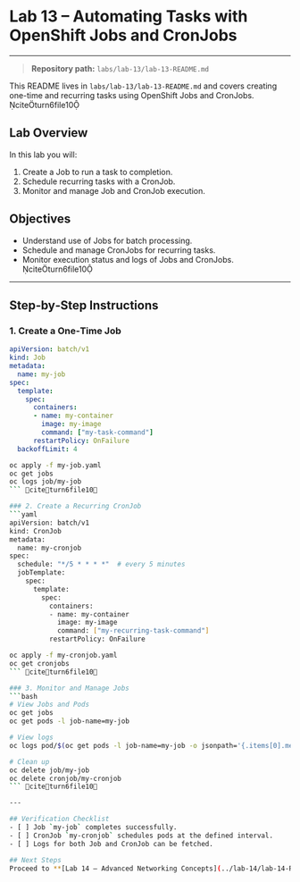 # Lab 13 – Automating Tasks with OpenShift Jobs and CronJobs

---

> **Repository path:** `labs/lab-13/lab-13-README.md`

This README lives in `labs/lab-13/lab-13-README.md` and covers creating one-time and recurring tasks using OpenShift Jobs and CronJobs. citeturn6file10

## Lab Overview
In this lab you will:
1. Create a Job to run a task to completion.
2. Schedule recurring tasks with a CronJob.
3. Monitor and manage Job and CronJob execution.

## Objectives
- Understand use of Jobs for batch processing.
- Schedule and manage CronJobs for recurring tasks.
- Monitor execution status and logs of Jobs and CronJobs. citeturn6file10

---

## Step‑by‑Step Instructions

### 1. Create a One‑Time Job
```yaml
apiVersion: batch/v1
kind: Job
metadata:
  name: my-job
spec:
  template:
    spec:
      containers:
      - name: my-container
        image: my-image
        command: ["my-task-command"]
      restartPolicy: OnFailure
  backoffLimit: 4
```
```bash
oc apply -f my-job.yaml
oc get jobs
oc logs job/my-job
``` citeturn6file10

### 2. Create a Recurring CronJob
```yaml
apiVersion: batch/v1
kind: CronJob
metadata:
  name: my-cronjob
spec:
  schedule: "*/5 * * * *"  # every 5 minutes
  jobTemplate:
    spec:
      template:
        spec:
          containers:
          - name: my-container
            image: my-image
            command: ["my-recurring-task-command"]
          restartPolicy: OnFailure
```
```bash
oc apply -f my-cronjob.yaml
oc get cronjobs
``` citeturn6file10

### 3. Monitor and Manage Jobs
```bash
# View Jobs and Pods
oc get jobs
oc get pods -l job-name=my-job

# View logs
oc logs pod/$(oc get pods -l job-name=my-job -o jsonpath='{.items[0].metadata.name}')

# Clean up
oc delete job/my-job
oc delete cronjob/my-cronjob
``` citeturn6file10

---

## Verification Checklist
- [ ] Job `my-job` completes successfully.
- [ ] CronJob `my-cronjob` schedules pods at the defined interval.
- [ ] Logs for both Job and CronJob can be fetched.

## Next Steps
Proceed to **[Lab 14 – Advanced Networking Concepts](../lab-14/lab-14-README.md)** for network policy and service-mesh deep dive.
